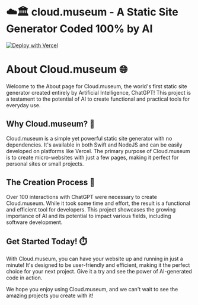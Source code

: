 # ☁️🏛️ cloud.museum - A Static Site Generator Coded 100% by AI

[![Deploy with Vercel](https://vercel.com/button)](https://vercel.com/new/clone?repository-url=https%3A%2F%2Fgithub.com%2Fcloud-museum%2FcloudMuseum&build-command=node%20museum.js&output-directory=deploy)



# About Cloud.museum 🌐

Welcome to the About page for Cloud.museum, the world's first static site generator created entirely by Artificial Intelligence, ChatGPT! This project is a testament to the potential of AI to create functional and practical tools for everyday use.

## Why Cloud.museum? 🚀

Cloud.museum is a simple yet powerful static site generator with no dependencies. It's available in both Swift and NodeJS and can be easily developed on platforms like Vercel. The primary purpose of Cloud.museum is to create micro-websites with just a few pages, making it perfect for personal sites or small projects.

## The Creation Process 🤖

Over 100 interactions with ChatGPT were necessary to create Cloud.museum. While it took some time and effort, the result is a functional and efficient tool for developers. This project showcases the growing importance of AI and its potential to impact various fields, including software development.

## Get Started Today! ⏱️

With Cloud.museum, you can have your website up and running in just a minute! It's designed to be user-friendly and efficient, making it the perfect choice for your next project. Give it a try and see the power of AI-generated code in action.

We hope you enjoy using Cloud.museum, and we can't wait to see the amazing projects you create with it!

